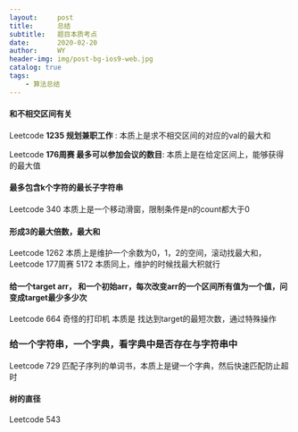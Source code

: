 ```yaml
---
layout:     post
title:      总结
subtitle:   题目本质考点
date:       2020-02-20
author:     WY
header-img: img/post-bg-ios9-web.jpg
catalog: true
tags:
    - 算法总结
---
```

#### 和不相交区间有关
Leetcode **1235 规划兼职工作** : 本质上是求不相交区间的对应的val的最大和

Leetcode **176周赛 最多可以参加会议的数目**: 本质上是在给定区间上，能够获得的最大值



#### 最多包含k个字符的最长子字符串
Leetcode 340  本质上是一个移动滑窗，限制条件是n的count都大于0



#### 形成3的最大倍数，最大和
Leetcode 1262 本质上是维护一个余数为0，1，2的空间，滚动找最大和，
Leetcode 177周赛 5172 本质同上，维护的时候找最大积就行

#### 给一个target arr， 和一个初始arr，每次改变arr的一个区间所有值为一个值，问变成target最少多少次
Leetcode 664 奇怪的打印机 本质是 找达到target的最短次数，通过特殊操作

### 给一个字符串，一个字典，看字典中是否存在与字符串中
Leetcode 729 匹配子序列的单词书，本质上是键一个字典，然后快速匹配防止超时

#### 树的直径
Leetcode 543